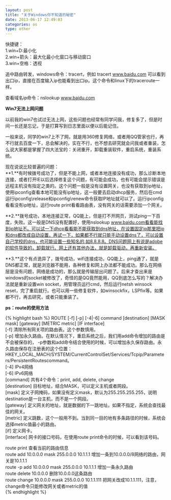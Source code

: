 ```yaml
---
layout: post
title: "关于Windows你不知道的秘密"
date: 2013-06-17 12:49:03
categories: os
type: other
---
```


快捷键：  
1.win+D:最小化  
2.win+箭头：最大化最小化窗口与移动窗口  
3.win+空格：透视   

追中路由转发，windows命令：tracert，例如 tracert www.baidu.com 可以看到出口ip，直接在百度输入ip也能看到出口ip。这个命令和linux下的traceroute一样。

查看域名ip命令：nslookup www.baidu.com

**Win7无法上网问题**

以前我的win7也试过无法上网，这些问题也经常有同学问我，修复多了，但是时间一长还是忘记，于是打算写到日志里面以便以后能记住。

一般来说，同学的win7上不了网，就是用360修复网络，或者用QQ管家也行，再不行就去百度一下，总会解决的，实在不行，也不想去研究就会问我或者重装，怎么说大家都是掌握了四大法宝的：关闭重开，卸载重装软件，重启系统，重装系统。

现在说说比较普遍的问题：  
**1.**有时候拨号成功了，但是不能上网，或者本地连接没有成功，那么诊断本地连接，或者打开IE以后选择修复这个问题，有可能会成功，也有可能会提示错误是远程主机没有指定之类的。这个问题一般是没有设置网关，也没有获取到ip地址，使用ipconfig查看本地可能没有ip地址，这一般要去启动dhcp服务，然后在cmd运行ipconfig\\release和ipconfig\\renew命令获取IP地址就可以了。运行ipconfig看看没有ip地址，运行route print看看路由表，没有网关的话需要添加一个网关。

**2.**拨号成功，本地连接正常，QQ能上，但是打不开网页，测试ping一下百度，失败。这一般是DNS没有配置好，使用nslookup www.baidu.com看看能找到ip地址不。可以试一下dhcp看看能不能获取到dns地址，在设置固定ip那里把ip和dns都改成自动设置，再试一下，如果都不行就只能手动设置dns了，可以设置自己学校的dns，也可能设置一些知名的,如8.8.8.8。DNS问题网上有说是adobe的软件导致的，卸载就行。网上还有其他办法，就是卸载驱动，再重新安装。

**3.**这个有点诡异了，拨号成功，wifi连接成功，QQ能上，ping通了，就是DNS都正常，就是浏览器不能用，各种修复和网上办法都不能成功。那么在网络层是没有问题，网络是成功的，那么就是传输层出问题了。后来才查出来是windows的socket被修改了，奇怪的是QQ竟然能用，QQ到底怎么写的？解决办法就是重新设置win socket，用管理员运行cmd，然后运行netsh winsock reset，完了重启就行。也可以用一些修复软件，如winsockfix，LSPfix等。如果都不行，再去研究，或者只能重装了。


**ps：route的使用方法**

{% highlight bash %}
ROUTE [-f] [-p] [-4|-6] command [destination] [MASK mask] [gateway] [METRIC metric] [IF interface]  
[-f] 清除所有网关项的路由表。这个参数慎用。  
[-p] 增加永久路由。在默认情况下，重启系统之后，我们用add命令增加的路由是不会被保存的，
-p参数和add命令结合使用的时候，可以增加永久保存路由。永久路由保存在注册表的这个位置：
HKEY_LOCAL_MACH/SYSTEM/CurrentControlSet/Services/Tcpip/Parameters/PersistentRoutescommand。  
[-4] IPv4网络  
[-6] IPv6网络  
[command] 共有4个命令：print, add, delete, change  
[destination] 目标地址，结合MASK，可以定义主机或者网段。  
[mask] 定义子网掩码，如果没有定义mask，默认为255.255.255.255，说明destination是一台主机，而不是一个网段。  
[gateway] 定义网关的地址，就是数据的下一跳地址。如果不指定，系统会查找最佳的网关。  
[metric] 定义跳数，这个一般用不到。当到同一目的地有多条路径的时候，系统会选择metric值最小的路由。  
[if] 定义网卡。  
[interface] 网卡的接口号码，在使用route print命令的时候，可以看到该号码。  

route print 查看当前的路由信息  
route add 10.0.0.0 mask 255.0.0.0 10.1.1.1 增加一条到10.0.0.0/8网络的路由，网关是10.1.1.1  
route -p add 10.0.0.0 mask 255.0.0.0 10.1.1.1 增加一条永久路由  
route delete 10.0.0.0 删除10.0.0.0这条路由  
route change 10.0.0.0 mask 255.0.0.0 10.1.1.111 把网关改成10.1.1.111，注意，change命令只能修改网关或者metric的值  
{% endhighlight %}